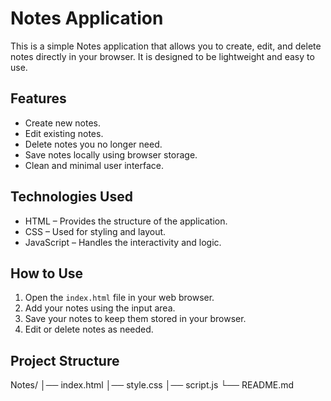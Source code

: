 # Notes Application

This is a simple Notes application that allows you to create, edit, and delete notes directly in your browser. It is designed to be lightweight and easy to use.

## Features
- Create new notes.
- Edit existing notes.
- Delete notes you no longer need.
- Save notes locally using browser storage.
- Clean and minimal user interface.

## Technologies Used
- HTML – Provides the structure of the application.
- CSS – Used for styling and layout.
- JavaScript – Handles the interactivity and logic.

## How to Use
1. Open the `index.html` file in your web browser.
2. Add your notes using the input area.
3. Save your notes to keep them stored in your browser.
4. Edit or delete notes as needed.

## Project Structure
Notes/
│── index.html
│── style.css
│── script.js
└── README.md


